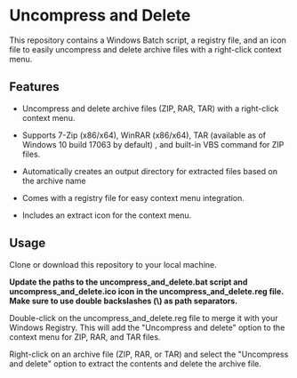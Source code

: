 # Uncompress and Delete

This repository contains a Windows Batch script, a registry file, and an icon file to easily uncompress and delete archive files with a right-click context menu.

## Features

- Uncompress and delete archive files (ZIP, RAR, TAR) with a right-click context menu.

- Supports 7-Zip (x86/x64), WinRAR (x86/x64), TAR (available as of Windows 10 build 17063 by default) , and built-in VBS command for ZIP files.

- Automatically creates an output directory for extracted files based on the archive name

- Comes with a registry file for easy context menu integration.

- Includes an extract icon for the context menu.

  

## Usage

Clone or download this repository to your local machine.

**Update the paths to the uncompress_and_delete.bat script and uncompress_and_delete.ico icon in the uncompress_and_delete.reg file. Make sure to use double backslashes (\\) as path separators.**

Double-click on the uncompress_and_delete.reg file to merge it with your Windows Registry. This will add the "Uncompress and delete" option to the context menu for ZIP, RAR, and TAR files.

Right-click on an archive file (ZIP, RAR, or TAR) and select the "Uncompress and delete" option to extract the contents and delete the archive file.
